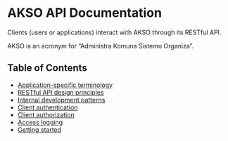 # AKSO API Documentation
Clients (users or applications) interact with AKSO through its RESTful API.

AKSO is an acronym for “Administra Komuna Sistemo Organiza”.

## Table of Contents
* [Application-specific terminology](terms.md)
* [RESTful API design principles](restful.md)
* [Internal development patterns](dev_patterns.md)
* [Client authentication](authentication.md)
* [Client authorization](authorization.md)
* [Access logging](logging.md)
* [Getting started](getting_started.md)
